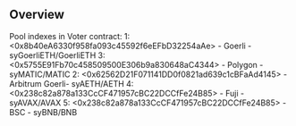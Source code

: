 ## Overview
Pool indexes in Voter contract:
1: <0x8b40eA6330f958fa093c45592f6eEFbD32254aAe> - Goerli - syGoerliETH/GoerliETH
3: <0x5755E91Fb70c458509500E306b9a830648aC4344> - Polygon - syMATIC/MATIC
2: <0x62562D21F071141DD0f0821ad639c1cBFaAd4145> - Arbitrum Goerli- syAETH/AETH
4: <0x238c82a878a133CcCF471957cBC22DCCfFe24B85> - Fuji - syAVAX/AVAX
5: <0x238c82a878a133CcCF471957cBC22DCCfFe24B85> - BSC - syBNB/BNB

